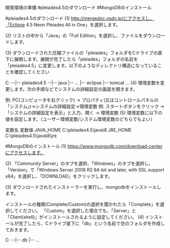 開発環境の準備
#pleiades4.5のダウンロード
#MongoDBのインストール

#pleiades4.5のダウンロード
(1) http://mergedoc.osdn.jp/にアクセスし、「Eclipse 4.5 Neon Pleiades All in One」を選択します。

(2) リストの中から「Java」の「Full Edition」を選択し、ファイルをダウンロードします。

(3) ダウンロードされた圧縮ファイルの「pleiades」フォルダをCドライブの直下に展開します。展開が完了したら「pleiades」フォルダの名前を「pleiades4.5」に変更します。以下のようなディレクトリ構造になっていることを確認してください

C: --|-- pleiades4.5 --|-- java
     |-- ...           |-- eclipse
                       |-- tomcat ...
(4) 環境変数を変更します。次の手順などでシステムの詳細設定の画面を開きます。

例: PC(コンピュータを右クリック) -> プロパティ(又はコントロールパネルの「システム」)->システムの詳細設定->環境変数
例: スタートボタンをクリック -> 「システムの詳細設定を表示」と入力、開く -> 環境変数
(5) 環境変数に以下の値を設定します。（ユーザー環境変数/システム環境変数のどちらでもよい）

変数名	変数値
JAVA_HOME	C:\pleiades4.5\java\8
JRE_HOME	C:\pleiades4.5\java\8\jre

#MongoDBのインストール
(1) https://www.mongodb.com/download-centerにアクセスします。

(2) 「Community Server」のタブを選択、「Windows」のタブを選択し、「Version」で「Windows Server 2008 R2 64-bit and later, with SSL support x64」を選択し、「DOWNLOAD」をクリックします。

(3) ダウンロードされたインストーラーを実行し、mongodbをインストールします。

インストールの種類(Complete/Custom)の選択を聞かれたら「Complete」を選択してください。 「Custom」を選択した場合でも、「Server」と「Client(shell)」がインストールされるように設定してください。
(4) インストールが完了したら、Cドライブ直下に「db」という名前で空のフォルダを作成しておきます。

C: --|-- db
     |-- ...
